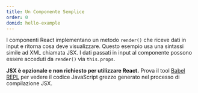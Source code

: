 ```yaml
---
title: Un Componente Semplice
order: 0
domid: hello-example
---
```


I componenti React implementano un metodo `render()` che riceve dati in input e ritorna cosa deve visualizzare. Questo esempio usa una sintassi simile ad XML chiamata JSX. I dati passati in input al componente possono essere acceduti da  `render()` via `this.props`.

**JSX è opzionale e non richiesto per utilizzare React.** Prova il tool [Babel REPL](babel://es5-syntax-example) per vedere il codice JavaScript grezzo generato nel processo di compilazione JSX.
